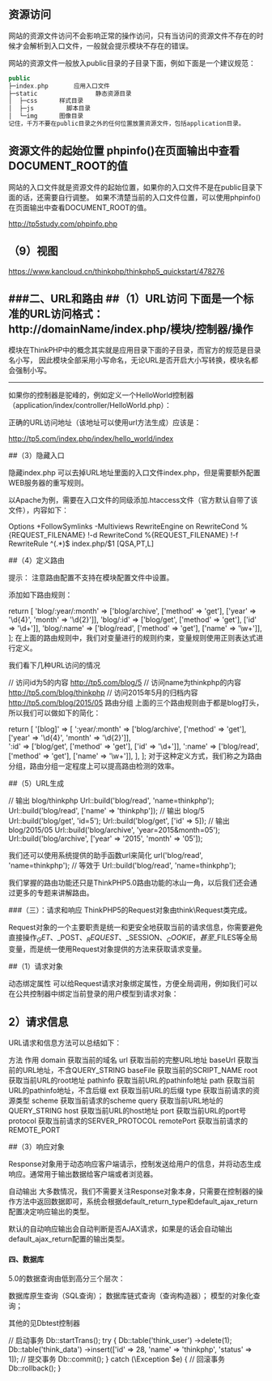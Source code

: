 ## 资源访问
网站的资源文件访问不会影响正常的操作访问，只有当访问的资源文件不存在的时候才会解析到入口文件，一般就会提示模块不存在的错误。

网站的资源文件一般放入public目录的子目录下面，例如下面是一个建议规范：
```php
public
├─index.php       应用入口文件
├─static				静态资源目录   
│  ├─css      样式目录
│  ├─js         脚本目录
│  └─img      图像目录
记住，千万不要在public目录之外的任何位置放置资源文件，包括application目录。
```

## 资源文件的起始位置  phpinfo()在页面输出中查看DOCUMENT_ROOT的值
网站的入口文件就是资源文件的起始位置，如果你的入口文件不是在public目录下面的话，还需要自行调整。
如果不清楚当前的入口文件位置，可以使用phpinfo()在页面输出中查看DOCUMENT_ROOT的值。

http://tp5study.com/phpinfo.php

## （9）视图
https://www.kancloud.cn/thinkphp/thinkphp5_quickstart/478276

###二、URL和路由
##（1）URL访问
下面是一个标准的URL访问格式：
http://domainName/index.php/模块/控制器/操作
---

模块在ThinkPHP中的概念其实就是应用目录下面的子目录，而官方的规范是目录名小写，
因此模块全部采用小写命名，无论URL是否开启大小写转换，模块名都会强制小写。

---
如果你的控制器是驼峰的，例如定义一个HelloWorld控制器（application/index/controller/HelloWorld.php）：

正确的URL访问地址（该地址可以使用url方法生成）应该是：

http://tp5.com/index.php/index/hello_world/index

##（3）隐藏入口

隐藏index.php
可以去掉URL地址里面的入口文件index.php，但是需要额外配置WEB服务器的重写规则。

以Apache为例，需要在入口文件的同级添加.htaccess文件（官方默认自带了该文件），内容如下：

<IfModule mod_rewrite.c>
Options +FollowSymlinks -Multiviews
RewriteEngine on
RewriteCond %{REQUEST_FILENAME} !-d
RewriteCond %{REQUEST_FILENAME} !-f
RewriteRule ^(.*)$ index.php/$1 [QSA,PT,L]
</IfModule>

##（4）定义路由

提示：
注意路由配置不支持在模块配置文件中设置。


添加如下路由规则：

return [
'blog/:year/:month' => ['blog/archive', ['method' => 'get'], ['year' => '\d{4}', 'month' => '\d{2}']],
'blog/:id'          => ['blog/get', ['method' => 'get'], ['id' => '\d+']],
'blog/:name'        => ['blog/read', ['method' => 'get'], ['name' => '\w+']],
];
在上面的路由规则中，我们对变量进行的规则约束，变量规则使用正则表达式进行定义。

我们看下几种URL访问的情况

// 访问id为5的内容
http://tp5.com/blog/5
// 访问name为thinkphp的内容
http://tp5.com/blog/thinkphp
// 访问2015年5月的归档内容
http://tp5.com/blog/2015/05
路由分组
上面的三个路由规则由于都是blog打头，所以我们可以做如下的简化：

return [
'[blog]' => [
':year/:month' => ['blog/archive', ['method' => 'get'], ['year' => '\d{4}', 'month' => '\d{2}']],    
':id'          => ['blog/get', ['method' => 'get'], ['id' => '\d+']],
':name'        => ['blog/read', ['method' => 'get'], ['name' => '\w+']],
],
];
对于这种定义方式，我们称之为路由分组，路由分组一定程度上可以提高路由检测的效率。


##（5）URL生成

// 输出 blog/thinkphp
Url::build('blog/read', 'name=thinkphp');
Url::build('blog/read', ['name' => 'thinkphp']);
// 输出 blog/5
Url::build('blog/get', 'id=5');
Url::build('blog/get', ['id' => 5]);
// 输出 blog/2015/05
Url::build('blog/archive', 'year=2015&month=05');
Url::build('blog/archive', ['year' => '2015', 'month' => '05']);

我们还可以使用系统提供的助手函数url来简化
url('blog/read', 'name=thinkphp');
// 等效于
Url::build('blog/read', 'name=thinkphp');

我们掌握的路由功能还只是ThinkPHP5.0路由功能的冰山一角，以后我们还会通过更多的专题来讲解路由。

###（三）：请求和响应
ThinkPHP5的Request对象由think\Request类完成。

Request对象的一个主要职责是统一和更安全地获取当前的请求信息，你需要避免直接操作$_GET、$_POST、$_REQUEST、$_SESSION、$_COOKIE，甚至$_FILES等全局变量，而是统一使用Request对象提供的方法来获取请求变量。

##（1）请求对象

动态绑定属性
可以给Request请求对象绑定属性，方便全局调用，例如我们可以在公共控制器中绑定当前登录的用户模型到请求对象：




##  2）请求信息

URL请求和信息方法可以总结如下：

方法	作用
domain	获取当前的域名
url	获取当前的完整URL地址
baseUrl	获取当前的URL地址，不含QUERY_STRING
baseFile	获取当前的SCRIPT_NAME
root	获取当前URL的root地址
pathinfo	获取当前URL的pathinfo地址
path	获取当前URL的pathinfo地址，不含后缀
ext	获取当前URL的后缀
type	获取当前请求的资源类型
scheme	获取当前请求的scheme
query	获取当前URL地址的QUERY_STRING
host	获取当前URL的host地址
port	获取当前URL的port号
protocol	获取当前请求的SERVER_PROTOCOL
remotePort	获取当前请求的REMOTE_PORT

##（3）响应对象

Response对象用于动态响应客户端请示，控制发送给用户的信息，并将动态生成响应。通常用于输出数据给客户端或者浏览器。

自动输出
大多数情况，我们不需要关注Response对象本身，只需要在控制器的操作方法中返回数据即可，系统会根据default_return_type和default_ajax_return配置决定响应输出的类型。

默认的自动响应输出会自动判断是否AJAX请求，如果是的话会自动输出default_ajax_return配置的输出类型。

####  四、数据库


5.0的数据查询由低到高分三个层次：

数据库原生查询（SQL查询）；
数据库链式查询（查询构造器）；
模型的对象化查询；

其他的见Dbtest控制器

// 启动事务
Db::startTrans();
try {
Db::table('think_user')
->delete(1);
Db::table('think_data')
->insert(['id' => 28, 'name' => 'thinkphp', 'status' => 1]);
// 提交事务
Db::commit();
} catch (\Exception $e) {
// 回滚事务
Db::rollback();
}